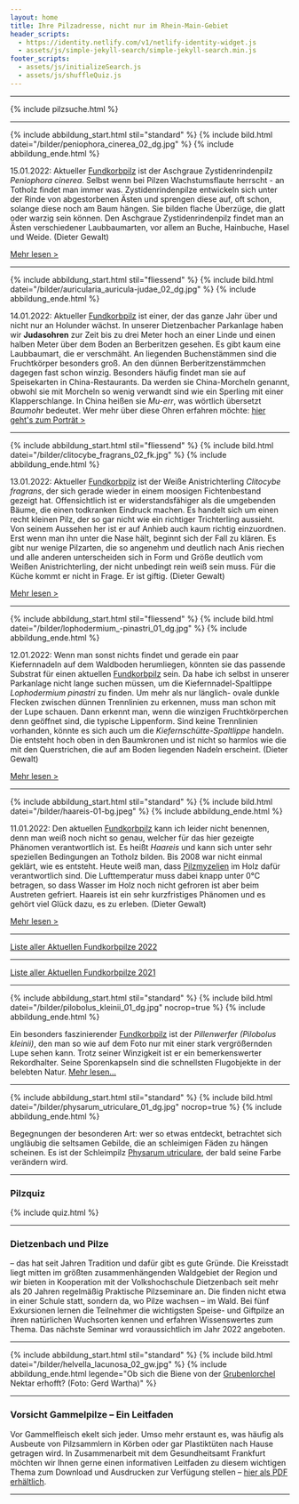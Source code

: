 ```yaml
---
layout: home
title: Ihre Pilzadresse, nicht nur im Rhein-Main-Gebiet
header_scripts:
  - https://identity.netlify.com/v1/netlify-identity-widget.js
  - assets/js/simple-jekyll-search/simple-jekyll-search.min.js
footer_scripts:
  - assets/js/initializeSearch.js
  - assets/js/shuffleQuiz.js
---
```

- - -

{% include pilzsuche.html %}

- - -

{% include abbildung_start.html stil="standard" %}
{% include bild.html datei="/bilder/peniophora_cinerea_02_dg.jpg" %}
{% include abbildung_ende.html %}

15.01.2022: Aktueller [Fundkorbpilz](AA "Glossar-") ist der Aschgraue Zystidenrindenpilz *Peniophora cinerea*. Selbst wenn bei Pilzen Wachstumsflaute herrscht - an Totholz findet man immer was. Zystidenrindenpilze entwickeln sich unter der Rinde von abgestorbenen Ästen und sprengen diese auf, oft schon, solange diese noch am Baum hängen. Sie bilden flache Überzüge, die glatt oder warzig sein können. Den Aschgraue Zystidenrindenpilz findet man an Ästen verschiedener Laubbaumarten, vor allem an Buche, Hainbuche, Hasel und Weide. (Dieter Gewalt)

[Mehr lesen >](/pilze/peniophora-cinerea-aschgrauer-zystidenrindenpilz)

- - -

{% include abbildung_start.html stil="fliessend" %}
{% include bild.html datei="/bilder/auricularia_auricula-judae_02_dg.jpg" %}
{% include abbildung_ende.html %}

14.01.2022: Aktueller [Fundkorbpilz](AA "Glossar-") ist einer, der das ganze Jahr über und nicht nur an Holunder wächst. In unserer Dietzenbacher Parkanlage haben wir **Judasohren** zur Zeit bis zu drei Meter hoch an einer Linde und einen halben Meter über dem Boden an Berberitzen gesehen. Es gibt kaum eine Laubbaumart, die er verschmäht. An liegenden Buchenstämmen sind die Fruchtkörper besonders groß. An den dünnen Berberitzenstämmchen dagegen  fast schon winzig. Besonders häufig findet man sie auf Speisekarten in China-Restaurants. Da werden sie China-Morcheln genannt, obwohl sie mit Morcheln so wenig verwandt sind wie ein Sperling mit einer Klapperschlange. In China heißen sie *Mu-err*, was wörtlich übersetzt *Baumohr* bedeutet. Wer mehr über diese Ohren erfahren möchte: [hier geht's zum Porträt >](/pilze/auricularia-auricula-judae-judasohr)

<div style="clear:  both"></div>

- - -

{% include abbildung_start.html stil="fliessend" %}
{% include bild.html datei="/bilder/clitocybe_fragrans_02_fk.jpg" %}
{% include abbildung_ende.html %}

13.01.2022: Aktueller [Fundkorbpilz](AA "Glossar-") ist der Weiße Anistrichterling *Clitocybe fragrans*, der sich gerade wieder in einem moosigen Fichtenbestand gezeigt hat. Offensichtlich ist er widerstandsfähiger als die umgebenden Bäume, die einen todkranken Eindruck machen. Es handelt sich um einen recht kleinen Pilz, der so gar nicht wie ein richtiger Trichterling aussieht. Von seinem Aussehen her ist er auf Anhieb auch kaum richtig einzuordnen. Erst wenn man ihn unter die Nase hält, beginnt sich der Fall zu klären. Es gibt nur wenige Pilzarten, die so angenehm und deutlich nach Anis riechen und alle anderen unterscheiden sich in Form und Größe deutlich vom Weißen Anistrichterling, der nicht unbedingt rein weiß sein muss. Für die Küche kommt er nicht in Frage. Er ist giftig. (Dieter Gewalt)

[Mehr lesen >](/pilze/clitocybe-fragrans-weißer-anistrichterling-dufttrichterling)

<div style="clear:  both"></div>

- - -

{% include abbildung_start.html stil="fliessend" %}
{% include bild.html datei="/bilder/lophodermium_-pinastri_01_dg.jpg" %}
{% include abbildung_ende.html %}

12.01.2022:  Wenn man sonst nichts findet und gerade ein paar Kiefernnadeln auf dem Waldboden herumliegen, könnten sie das passende Substrat für einen aktuellen [Fundkorbpilz](AA "Glossar-") sein. Da habe ich selbst in unserer Parkanlage nicht lange suchen müssen, um die Kiefernnadel-Spaltlippe *Lophodermium pinastri* zu finden. Um mehr als nur länglich- ovale dunkle Flecken zwischen dünnen Trennlinien zu erkennen, muss man schon mit der Lupe schauen. Dann erkennt man, wenn die winzigen Fruchtkörperchen denn geöffnet sind, die typische Lippenform. Sind keine Trennlinien vorhanden, könnte es sich auch um die *Kiefernschütte-Spaltlippe* handeln. Die entsteht hoch oben in den Baumkronen und ist nicht so harmlos wie die mit den Querstrichen, die auf am Boden liegenden Nadeln erscheint. (Dieter Gewalt) 

[Mehr lesen >](/pilze/lophodermium-pinastri-kiefernnadel-spaltlippe)

<div style="clear:  both"> </div>

- - -

{% include abbildung_start.html stil="standard" %}
{% include bild.html datei="/bilder/haareis-01-bg.jpeg" %}
{% include abbildung_ende.html %}

11.01.2022: Den aktuellen [Fundkorbpilz](AA "Glossar-") kann ich leider nicht benennen, denn man weiß noch nicht so genau, welcher für das hier gezeigte Phänomen verantwortlich ist. Es heißt *Haareis* und kann sich unter sehr speziellen Bedingungen an Totholz bilden. Bis 2008 war nicht einmal geklärt, wie es entsteht. Heute weiß man, dass [Pilzmyzelien](Myzel "Glossar") im Holz dafür verantwortlich sind. Die Lufttemperatur muss dabei knapp unter 0°C betragen, so dass Wasser im Holz noch nicht gefroren ist aber beim Austreten gefriert. Haareis ist ein sehr kurzfristiges Phänomen und es gehört viel Glück dazu, es zu erleben. (Dieter Gewalt)

[Mehr lesen >](/artikel/haareis)

- - -

[Liste aller Aktuellen Fundkorbpilze 2022](/artikel/liste-aller-aktuellen-fundkorbpilze-2022.html)

- - -

[Liste aller Aktuellen Fundkorbpilze 2021](/artikel/liste-aller-aktuellen-fundkorbpilze-2021.html)

- - -

{% include abbildung_start.html stil="standard" %}
{% include bild.html datei="/bilder/pilobolus_kleinii_01_dg.jpg" nocrop=true %}
{% include abbildung_ende.html %}

Ein besonders faszinierender [Fundkorbpilz](AA "Glossar-") ist der *Pillenwerfer (Pilobolus kleinii)*, den man so wie auf dem Foto nur mit einer stark vergrößernden Lupe sehen kann. Trotz seiner Winzigkeit ist er ein bemerkenswerter Rekordhalter. Seine Sporenkapseln sind die schnellsten Flugobjekte in der belebten Natur. [Mehr lesen...](/pilze/pilobolus-kleinii-pillenwerfer)

- - -

{% include abbildung_start.html stil="standard" %}
{% include bild.html datei="/bilder/physarum_utriculare_01_dg.jpg" nocrop=true %}
{% include abbildung_ende.html %}

Begegnungen der besonderen Art: wer so etwas entdeckt, betrachtet sich ungläubig die seltsamen Gebilde, die an schleimigen Fäden zu hängen scheinen. Es ist der Schleimpilz [Physarum utriculare](/pilze/physarum-utriculare-fadenfruchtschleimpilz), der bald seine Farbe verändern wird.

- - -

### Pilzquiz

{% include quiz.html %}

- - -

### Dietzenbach und Pilze

– das hat seit Jahren Tradition und dafür gibt es gute Gründe. Die Kreisstadt liegt mitten im größten zusammenhängenden Waldgebiet der Region und wir bieten in Kooperation mit der Volkshochschule Dietzenbach seit mehr als 20 Jahren regelmäßig Praktische Pilzseminare an. Die finden nicht etwa in einer Schule statt, sondern da, wo Pilze wachsen – im Wald. Bei fünf Exkursionen lernen die Teilnehmer die wichtigsten Speise- und Giftpilze an ihren natürlichen Wuchsorten kennen und erfahren Wissenswertes zum Thema. Das nächste Seminar wrd voraussichtlich im Jahr 2022 angeboten.  

- - -

{% include abbildung_start.html stil="standard" %}
{% include bild.html datei="/bilder/helvella_lacunosa_02_gw.jpg" %}
{% include abbildung_ende.html legende="Ob sich die Biene von der <a href='/pilze/helvella-lacunosa-grubenlorchel'>Grubenlorchel</a> Nektar erhofft?  (Foto: Gerd Wartha)" %}

- - -

### Vorsicht Gammelpilze – Ein Leitfaden

Vor Gammelfleisch ekelt sich jeder. Umso mehr erstaunt es, was häufig als Ausbeute von Pilzsammlern in Körben oder gar Plastiktüten nach Hause getragen wird. In Zusammenarbeit mit dem Gesundheitsamt Frankfurt möchten wir Ihnen gerne einen informativen Leitfaden zu diesem wichtigen Thema zum Download und Ausdrucken zur Verfügung stellen – [hier als PDF erhältlich](/assets/docs/Fundkorb.de-Gammelpilze.pdf).

- - -